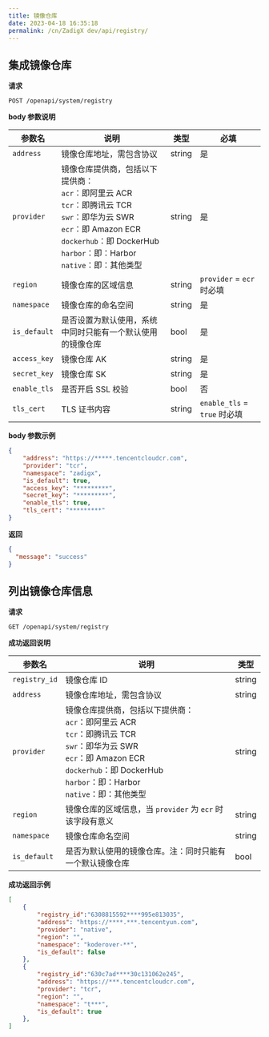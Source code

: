 ```yaml
---
title: 镜像仓库
date: 2023-04-18 16:35:18
permalink: /cn/ZadigX dev/api/registry/
---
```


## 集成镜像仓库

**请求**

```
POST /openapi/system/registry
```

**body 参数说明**

|参数名|说明|类型|必填|
|----------------|-------------------|---|---|
|`address`  |镜像仓库地址，需包含协议|string|是|
|`provider` |镜像仓库提供商，包括以下提供商：<br>`acr`：即阿里云 ACR<br>`tcr`：即腾讯云 TCR<br>`swr`：即华为云 SWR<br>`ecr`：即 Amazon ECR<br>`dockerhub`：即 DockerHub<br>`harbor`：即：Harbor<br>`native`：即：其他类型| string|是|
|`region`   |镜像仓库的区域信息| string|`provider` = `ecr` 时必填|
|`namespace` |镜像仓库的命名空间| string|是|
|`is_default` |是否设置为默认使用，系统中同时只能有一个默认使用的镜像仓库| bool|是|
|`access_key` |镜像仓库 AK| string|是|
|`secret_key` |镜像仓库 SK| string |是|
|`enable_tls` |是否开启 SSL 校验| bool|否|
|`tls_cert` |TLS 证书内容| string|`enable_tls` = `true` 时必填|

**body 参数示例**

``` json
{
    "address": "https://*****.tencentcloudcr.com",
    "provider": "tcr",
    "namespace": "zadigx",
    "is_default": true,
    "access_key": "*********",
    "secret_key": "*********",
    "enable_tls": true,
    "tls_cert": "*********"
}
```

**返回**

```json
{
  "message": "success"
}
```



## 列出镜像仓库信息

**请求**

```
GET /openapi/system/registry
```

**成功返回说明**

| 参数名        | 说明                                                         | 类型   |
| ------------- | ------------------------------------------------------------ | ------ |
| `registry_id` | 镜像仓库 ID                                                  | string |
| `address`     | 镜像仓库地址，需包含协议                                     | string |
| `provider`    | 镜像仓库提供商，包括以下提供商：<br/>`acr`：即阿里云 ACR<br/>`tcr`：即腾讯云 TCR<br/>`swr`：即华为云 SWR<br/>`ecr`：即 Amazon ECR<br/>`dockerhub`：即 DockerHub<br/>`harbor`：即：Harbor<br/>`native`：即：其他类型 | string |
| `region`      | 镜像仓库的区域信息，当 `provider` 为 `ecr` 时该字段有意义    | string |
| `namespace`   | 镜像仓库命名空间                                             | string |
| `is_default`  | 是否为默认使用的镜像仓库。注：同时只能有一个默认镜像仓库     | bool   |

**成功返回示例**

```json
[
    {
        "registry_id":"6308815592****995e813035",
        "address": "https://****.***.tencentyun.com",
        "provider": "native",
        "region": "",
        "namespace": "koderover-**",
        "is_default": false
    },
    {
        "registry_id":"630c7ad****30c131062e245",
        "address": "https://***.tencentcloudcr.com",
        "provider": "tcr",
        "region": "",
        "namespace": "t***",
        "is_default": true
    },
]
```


